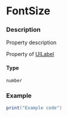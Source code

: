 # FontSize
### Description
Property description

Property of [UILabel](/classes/UILabel/)

#### Type
`number`

### Example
```lua
print("Example code")
```
